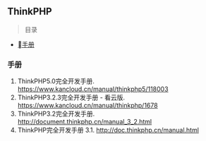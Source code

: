 ## ThinkPHP

> 目录
* [手册](#手册)


### 手册

1. ThinkPHP5.0完全开发手册. https://www.kancloud.cn/manual/thinkphp5/118003
2. ThinkPHP3.2.3完全开发手册 - 看云版. https://www.kancloud.cn/manual/thinkphp/1678
2. ThinkPHP3.2完全开发手册. http://document.thinkphp.cn/manual_3_2.html
3. ThinkPHP完全开发手册 3.1. http://doc.thinkphp.cn/manual.html
